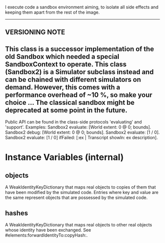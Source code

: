 I execute code a sandbox environment aiming, to isolate all side effects and keeping them apart from the rest of the image.

---
## VERSIONING NOTE

This class is a successor implementation of the old Sandbox which needed a special SandboxContext to operate. This class (Sandbox2) is a Simulator subclass instead and can be chained with different simulators on demand. However, this comes with a performance overhead of ~10 %, so make your choice ... The classical sandbox might be deprecated at some point in the future.
---

Public API can be found in the class-side protocols 'evaluating' and 'support'. Examples:
	Sandbox2 evaluate: [World extent: 0 @ 0; bounds].
	Sandbox2 debug: [World extent: 0 @ 0; bounds].
	Sandbox2 evaluate: [1 / 0].
	Sandbox2 evaluate: [1 / 0] ifFailed: [:ex | Transcript showln: ex description].

# Instance Variables (internal)

## objects

A WeakIdentityKeyDictionary that maps real objects to copies of them that have been modified by the simulated code. Entries where key and value are the same represent objects that are possessed by the simulated code.

## hashes

A WeakIdentityKeyDictionary that maps real objects to other real objects whose identity have been exchanged. See #elements:forwardIdentityTo:copyHash:.